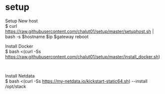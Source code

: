 # setup
Setup New host <br>
$ curl https://raw.githubusercontent.com/chalut01/setup/master/setuphost.sh | bash -s $hostname $ip $gateway
reboot


Install Docker <br>
$ bash <(curl -Ss https://raw.githubusercontent.com/chalut01/setup/master/install_docker.sh)

<br>

Install Netdata <br>
$ bash <(curl -Ss https://my-netdata.io/kickstart-static64.sh) --install /opt/stack
